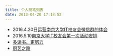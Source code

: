 ```yaml
---
title: 个人随笔列表
date: 2013-04-20 17:18:52
---
```


- 2016.4.20日[运营南京大学IT校友会微信群的体会](/2012/04/20/essay/as-a-pm/)
- 2016.5.10[南京大学IT校友会第一次活动安排](/2012/04/21/essay/nju-event/)
- [多读书、更努力](/2012/04/28/essay/to-be-better/)
- [厨艺之路](/2013/07/10/essay/cooking/cooking/)


